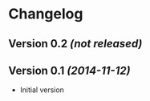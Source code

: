 Changelog
=========

Version 0.2 *(not released)*
----------------------------


Version 0.1 *(2014-11-12)*
----------------------------

* Initial version

